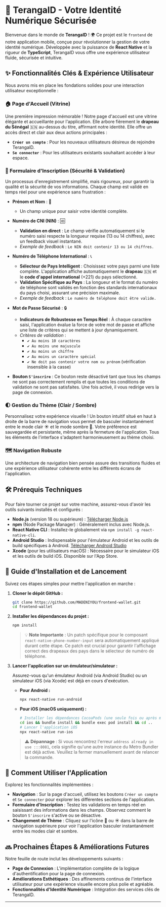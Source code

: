 # 🚀 TerangaID - Votre Identité Numérique Sécurisée

Bienvenue dans le monde de **TerangaID** ! 🌍 Ce projet est le `frontend` de notre application mobile, conçue pour révolutionner la gestion de votre identité numérique. Développée avec la puissance de **React Native** et la rigueur de **TypeScript**, TerangaID vous offre une expérience utilisateur fluide, sécurisée et intuitive.


## ✨ Fonctionnalités Clés & Expérience Utilisateur

Nous avons mis en place les fondations solides pour une interaction utilisateur exceptionnelle :

### 🏠 Page d'Accueil (Vitrine)

Une première impression mémorable ! Notre page d'accueil est une vitrine élégante et accueillante pour l'application. Elle arbore fièrement le **drapeau du Sénégal** 🇸🇳 au-dessus du titre, affirmant notre identité. Elle offre un accès direct et clair aux deux actions principales :

-   **`Créer un compte`** : Pour les nouveaux utilisateurs désireux de rejoindre TerangaID.
-   **`Se connecter`** : Pour les utilisateurs existants souhaitant accéder à leur espace.

### 📝 Formulaire d'Inscription (Sécurité & Validation)

Un processus d'enregistrement simplifié, mais rigoureux, pour garantir la qualité et la sécurité de vos informations. Chaque champ est validé en temps réel pour une expérience sans frustration :

-   **Prénom et Nom** : 👤
    -   Un champ unique pour saisir votre identité complète.

-   **Numéro de CNI (NIN)** : 🆔
    -   **Validation en direct** : Le champ vérifie automatiquement si le numéro saisi respecte la longueur requise (13 ou 14 chiffres), avec un feedback visuel instantané.
    -   _Exemple de feedback_ : `Le NIN doit contenir 13 ou 14 chiffres.`

-   **Numéro de Téléphone International** : 📞
    -   **Sélecteur de Pays Intelligent** : Choisissez votre pays parmi une liste complète. L'application affiche automatiquement le **drapeau** 🇸🇳 et le **code d'appel international** (+221) du pays sélectionné.
    -   **Validation Spécifique au Pays** : La longueur et le format du numéro de téléphone sont validés en fonction des standards internationaux du pays choisi, assurant une précision maximale.
    -   _Exemple de feedback_ : `Le numéro de téléphone doit être valide.`

-   **Mot de Passe Sécurisé** : 🔒
    -   **Indicateurs de Robustesse en Temps Réel** : À chaque caractère saisi, l'application évalue la force de votre mot de passe et affiche une liste de critères qui se mettent à jour dynamiquement.
    -   _Critères de validation_ :
        -   `✔ Au moins 10 caractères`
        -   `✔ Au moins une majuscule`
        -   `✔ Au moins un chiffre`
        -   `✔ Au moins un caractère spécial`
        -   `✔ Ne doit pas contenir votre nom ou prénom` (vérification insensible à la casse)

-   **Bouton `S'inscrire`** : Ce bouton reste désactivé tant que tous les champs ne sont pas correctement remplis et que toutes les conditions de validation ne sont pas satisfaites. Une fois activé, il vous redirige vers la page de connexion.

### 🌓 Gestion du Thème (Clair / Sombre)

Personnalisez votre expérience visuelle ! Un bouton intuitif situé en haut à droite de la barre de navigation vous permet de basculer instantanément entre le mode clair ☀️ et le mode sombre 🌙. Votre préférence est sauvegardée et persistante, même après la fermeture de l'application. Tous les éléments de l'interface s'adaptent harmonieusement au thème choisi.

### 🗺️ Navigation Robuste

Une architecture de navigation bien pensée assure des transitions fluides et une expérience utilisateur cohérente entre les différents écrans de l'application.

## 🛠️ Prérequis Techniques

Pour faire tourner ce projet sur votre machine, assurez-vous d'avoir les outils suivants installés et configurés :

-   **Node.js** (version 18 ou supérieure) : [Télécharger Node.js](https://nodejs.org/en/)
-   **npm** (Node Package Manager) : Généralement inclus avec Node.js.
-   **React Native CLI** : Installez-le globalement via `npm install -g react-native-cli`.
-   **Android Studio** : Indispensable pour l'émulateur Android et les outils de build spécifiques à Android. [Télécharger Android Studio](https://developer.android.com/studio)
-   **Xcode** (pour les utilisateurs macOS) : Nécessaire pour le simulateur iOS et les outils de build iOS. Disponible sur l'App Store.

## 🚀 Guide d'Installation et de Lancement

Suivez ces étapes simples pour mettre l'application en marche :

1.  **Cloner le dépôt GitHub :**
    ```bash
    git clone https://github.com/MADENIYOU/frontend-wallet.git
    cd frontend-wallet
    ```

2.  **Installer les dépendances du projet :**
    ```bash
    npm install
    ```
    > 💡 **Note Importante** : Un patch spécifique pour le composant `react-native-phone-number-input` sera automatiquement appliqué durant cette étape. Ce patch est crucial pour garantir l'affichage correct des drapeaux des pays dans le sélecteur de numéro de téléphone.

3.  **Lancer l'application sur un émulateur/simulateur :**

    Assurez-vous qu'un émulateur Android (via Android Studio) ou un simulateur iOS (via Xcode) est déjà en cours d'exécution.

    -   **Pour Android :**
        ```bash
        npx react-native run-android
        ```

    -   **Pour iOS (macOS uniquement) :**
        ```bash
        # Installer les dépendances CocoaPods (une seule fois ou après mise à jour des dépendances natives)
        cd ios && bundle install && bundle exec pod install && cd ..
        # Lancer l'application iOS
        npx react-native run-ios
        ```

    > ⚠️ **Dépannage** : Si vous rencontrez l'erreur `address already in use :::8081`, cela signifie qu'une autre instance du Metro Bundler est déjà active. Veuillez la fermer manuellement avant de relancer la commande.

## 🎯 Comment Utiliser l'Application

Explorez les fonctionnalités implémentées :

-   **Navigation** : Sur la page d'accueil, utilisez les boutons `Créer un compte` et `Se connecter` pour explorer les différentes sections de l'application.
-   **Formulaire d'Inscription** : Testez les validations en temps réel en saisissant des informations dans les champs. Observez comment le bouton `S'inscrire` s'active ou se désactive.
-   **Changement de Thème** : Cliquez sur l'icône 🌙 ou ☀️ dans la barre de navigation supérieure pour voir l'application basculer instantanément entre les modes clair et sombre.

## 🔜 Prochaines Étapes & Améliorations Futures

Notre feuille de route inclut les développements suivants :

-   **Page de Connexion** : L'implémentation complète de la logique d'authentification pour la page de connexion.
-   **Améliorations Esthétiques** : Des affinements continus de l'interface utilisateur pour une expérience visuelle encore plus polie et agréable.
-   **Fonctionnalités d'Identité Numérique** : Intégration des services clés de TerangaID.

---
